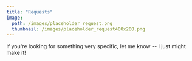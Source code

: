 ```yaml
---
title: "Requests"
image: 
  path: /images/placeholder_request.png
  thumbnail: /images/placeholder_request400x200.png
---
```


If you're looking for something very specific, let me know -- I just might make it!
